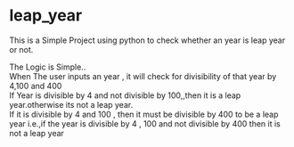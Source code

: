 # leap_year
This is a Simple Project using python to check whether an year is leap year or not.   

The Logic is Simple..  
When The user inputs an year , it will check  for divisibility of that year by 4,100 and 400   
If Year is divisible by 4 and not divisible by 100,,then it is a leap year.otherwise its not a leap year.  
If it is divisible by 4 and 100 , then it must be divisible by 400 to be a leap year i.e.,if the year is divisible by 4 , 100 and not divisible by 400 then it is not a leap year
